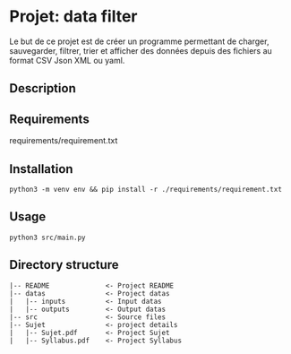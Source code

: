 # Projet: data filter

Le but de ce projet est de créer un programme permettant de charger, sauvegarder, filtrer,
trier et afficher des données depuis des fichiers au format CSV Json XML ou yaml.

## Description

## Requirements

requirements/requirement.txt

## Installation

`python3 -m venv env && pip install -r ./requirements/requirement.txt`

## Usage

`python3 src/main.py`

## Directory structure

```
|-- README              <- Project README
|-- datas               <- Project datas
|   |-- inputs          <- Input datas
|   |-- outputs         <- Output datas
|-- src                 <- Source files
|-- Sujet               <- project details
|   |-- Sujet.pdf       <- Project Sujet
|   |-- Syllabus.pdf    <- Project Syllabus
```
